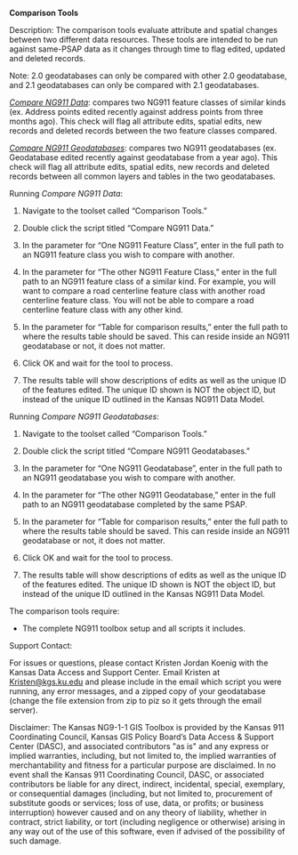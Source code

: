 **Comparison Tools**

Description: The comparison tools evaluate attribute and spatial changes
between two different data resources. These tools are intended to be run
against same-PSAP data as it changes through time to flag edited,
updated and deleted records.

Note: 2.0 geodatabases can only be compared with other 2.0 geodatabase, and 
2.1 geodatabases can only be compared with 2.1 geodatabases.

[*Compare NG911 Data*](#data): compares two NG911 feature classes of similar
kinds (ex. Address points edited recently against address points from
three months ago). This check will flag all attribute edits, spatial
edits, new records and deleted records between the two feature classes
compared.

[*Compare NG911 Geodatabases*](#geodatabases): compares two NG911 geodatabases (ex.
Geodatabase edited recently against geodatabase from a year ago). This
check will flag all attribute edits, spatial edits, new records and
deleted records between all common layers and tables in the two
geodatabases.

<a name="data"></a>
Running *Compare NG911 Data*:

1.  Navigate to the toolset called “Comparison Tools.”

2.  Double click the script titled “Compare NG911 Data.”

3.  In the parameter for “One NG911 Feature Class”, enter in the full
    path to an NG911 feature class you wish to compare with another.

4.  In the parameter for “The other NG911 Feature Class,” enter in the
    full path to an NG911 feature class of a similar kind. For example,
    you will want to compare a road centerline feature class with
    another road centerline feature class. You will not be able to
    compare a road centerline feature class with any other kind.

5.  In the parameter for “Table for comparison results,” enter the full
    path to where the results table should be saved. This can reside
    inside an NG911 geodatabase or not, it does not matter.

6.  Click OK and wait for the tool to process.

7.  The results table will show descriptions of edits as well as the
    unique ID of the features edited. The unique ID shown is NOT the
    object ID, but instead of the unique ID outlined in the Kansas NG911
    Data Model.

<a name="geodatabases"></a>
Running *Compare NG911 Geodatabases*:

1.  Navigate to the toolset called “Comparison Tools.”

2.  Double click the script titled “Compare NG911 Geodatabases.”

3.  In the parameter for “One NG911 Geodatabase”, enter in the full path
    to an NG911 geodatabase you wish to compare with another.

4.  In the parameter for “The other NG911 Geodatabase,” enter in the
    full path to an NG911 geodatabase completed by the same PSAP.

5.  In the parameter for “Table for comparison results,” enter the full
    path to where the results table should be saved. This can reside
    inside an NG911 geodatabase or not, it does not matter.

6.  Click OK and wait for the tool to process.

7.  The results table will show descriptions of edits as well as the
    unique ID of the features edited. The unique ID shown is NOT the
    object ID, but instead of the unique ID outlined in the Kansas NG911
    Data Model.
	
The comparison tools require:

-   The complete NG911 toolbox setup and all scripts it includes.

Support Contact:

For issues or questions, please contact Kristen Jordan Koenig with the
Kansas Data Access and Support Center. Email Kristen at
Kristen@kgs.ku.edu and please include in the email which script you were
running, any error messages, and a zipped copy of your geodatabase
(change the file extension from zip to piz so it gets through the email
server).

Disclaimer: The Kansas NG9-1-1 GIS Toolbox is provided by the Kansas 911
Coordinating Council, Kansas GIS Policy Board’s Data Access & Support
Center (DASC), and associated contributors "as is" and any express or
implied warranties, including, but not limited to, the implied
warranties of merchantability and fitness for a particular purpose are
disclaimed. In no event shall the Kansas 911 Coordinating Council, DASC,
or associated contributors be liable for any direct, indirect,
incidental, special, exemplary, or consequential damages (including, but
not limited to, procurement of substitute goods or services; loss of
use, data, or profits; or business interruption) however caused and on
any theory of liability, whether in contract, strict liability, or tort
(including negligence or otherwise) arising in any way out of the use of
this software, even if advised of the possibility of such damage.

